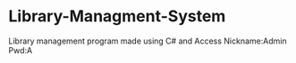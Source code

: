 # Library-Managment-System
Library management program made using C# and Access
Nickname:Admin
Pwd:A
